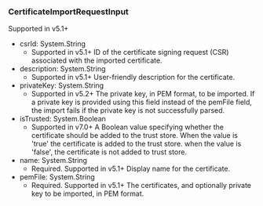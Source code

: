 ### CertificateImportRequestInput
Supported in v5.1+

- csrId: System.String
  - Supported in v5.1+
      ID of the certificate signing request (CSR) associated with the imported certificate.
- description: System.String
  - Supported in v5.1+
      User-friendly description for the certificate.
- privateKey: System.String
  - Supported in v5.2+
      The private key, in PEM format, to be imported. If a private key is provided using this field instead of the pemFile field, the import fails if the private key is not successfully parsed.
- isTrusted: System.Boolean
  - Supported in v7.0+
      A Boolean value specifying whether the certificate should be added to the trust store. When the value is 'true' the certificate is added to the trust store. when the value is 'false', the certificate is not added to trust store.
- name: System.String
  - Required. Supported in v5.1+
      Display name for the certificate.
- pemFile: System.String
  - Required. Supported in v5.1+
      The certificates, and optionally private key to be imported, in PEM format.
